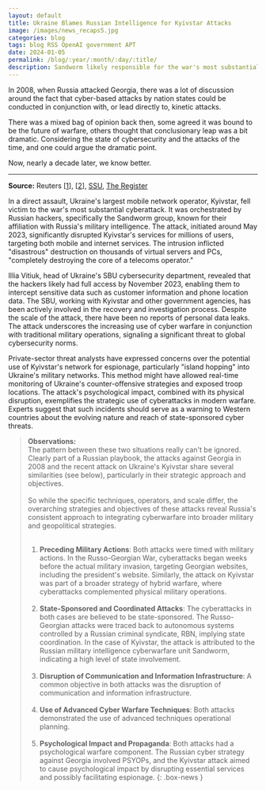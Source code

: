 ```yaml
---
layout: default
title: Ukraine Blames Russian Intelligence for Kyivstar Attacks
image: /images/news_recaps5.jpg
categories: blog
tags: blog RSS OpenAI government APT
date: 2024-01-05
permalink: /blog/:year/:month/:day/:title/
description: Sandworm likely responsible for the war's most substantial attack, SBU head says.
---
```


In 2008, when Russia attacked Georgia, there was a lot of discussion around the fact that cyber-based attacks by nation states could be conducted in conjunction with, or lead directly to, kinetic attacks.

There was a mixed bag of opinion back then, some agreed it was bound to be the future of warfare, others thought that conclusionary leap was a bit dramatic. Considering the state of cybersecurity and the attacks of the time, and one could argue the dramatic point.

Now, nearly a decade later, we know better.

<hr>

**Source:** Reuters [[1](https://www.reuters.com/technology/cybersecurity/ukraines-biggest-mobile-operator-suffers-massive-hacker-attack-statement-2023-12-12/)], [[2](https://www.reuters.com/world/europe/russian-hackers-were-inside-ukraine-telecoms-giant-months-cyber-spy-chief-2024-01-04/)], [SSU](https://ssu.gov.ua/en/novyny/sbu-dopomahaie-kyivstaru-vidnovyty-robotu-merezhi), [The Register](https://www.theregister.com/2024/01/05/sandworm_kyivstar_hack/)

In a direct assault, Ukraine's largest mobile network operator, Kyivstar, fell victim to the war's most substantial cyberattack. It was orchestrated by Russian hackers, specifically the Sandworm group, known for their affiliation with Russia's military intelligence. The attack, initiated around May 2023, significantly disrupted Kyivstar's services for millions of users, targeting both mobile and internet services. The intrusion inflicted "disastrous" destruction on thousands of virtual servers and PCs, "completely destroying the core of a telecoms operator."

Illia Vitiuk, head of Ukraine's SBU cybersecurity department, revealed that the hackers likely had full access by November 2023, enabling them to intercept sensitive data such as customer information and phone location data. The SBU, working with Kyivstar and other government agencies, has been actively involved in the recovery and investigation process. Despite the scale of the attack, there have been no reports of personal data leaks. The attack underscores the increasing use of cyber warfare in conjunction with traditional military operations, signaling a significant threat to global cybersecurity norms.

Private-sector threat analysts have expressed concerns over the potential use of Kyivstar's network for espionage, particularly "island hopping" into Ukraine's military networks. This method might have allowed real-time monitoring of Ukraine's counter-offensive strategies and exposed troop locations. The attack's psychological impact, combined with its physical disruption, exemplifies the strategic use of cyberattacks in modern warfare. Experts suggest that such incidents should serve as a warning to Western countries about the evolving nature and reach of state-sponsored cyber threats.

>**Observations:**<br>
>The pattern between these two situations really can't be ignored. Clearly part of a Russian playbook, the attacks against Georgia in 2008 and the recent attack on Ukraine's Kyivstar share several similarities (see below), particularly in their strategic approach and objectives.
><br><br>
>So while the specific techniques, operators, and scale differ, the overarching strategies and objectives of these attacks reveal Russia's consistent approach to integrating cyberwarfare into broader military and geopolitical strategies.
><br><br>
>1. **Preceding Military Actions**: Both attacks were timed with military actions. In the Russo-Georgian War, cyberattacks began weeks before the actual military invasion, targeting Georgian websites, including the president's website. Similarly, the attack on Kyivstar was part of a broader strategy of hybrid warfare, where cyberattacks complemented physical military operations.
><br><br>
>2. **State-Sponsored and Coordinated Attacks**: The cyberattacks in both cases are believed to be state-sponsored. The Russo-Georgian attacks were traced back to autonomous systems controlled by a Russian criminal syndicate, RBN, implying state coordination. In the case of Kyivstar, the attack is attributed to the Russian military intelligence cyberwarfare unit Sandworm, indicating a high level of state involvement.
><br><br>
>3. **Disruption of Communication and Information Infrastructure**: A common objective in both attacks was the disruption of communication and information infrastructure.
><br><br>
>4. **Use of Advanced Cyber Warfare Techniques**: Both attacks demonstrated the use of advanced techniques operational planning.
><br><br>
>5. **Psychological Impact and Propaganda**: Both attacks had a psychological warfare component. The Russian cyber strategy against Georgia involved PSYOPs, and the Kyivstar attack aimed to cause psychological impact by disrupting essential services and possibly facilitating espionage.
{: .box-news }
